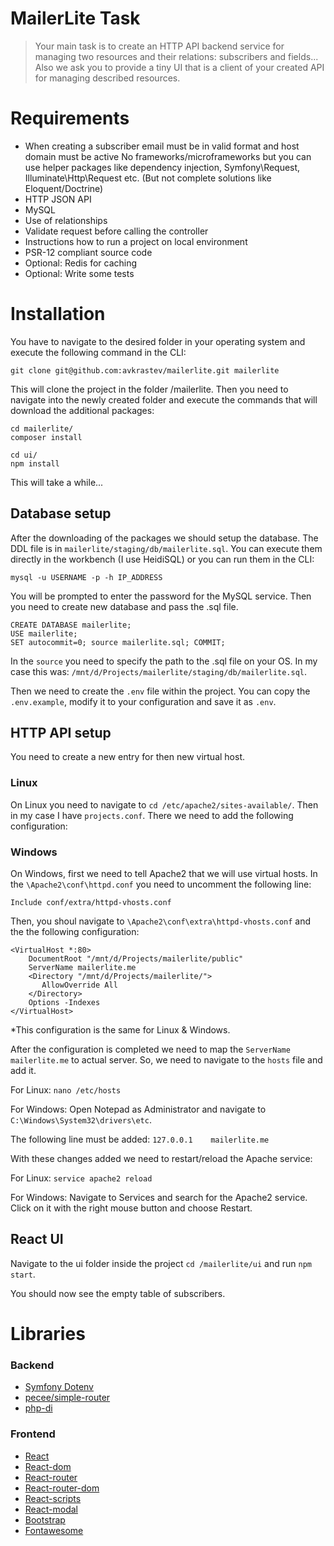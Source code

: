 # MailerLite Task

>Your main task is to create an HTTP API backend service for managing two resources and their relations: subscribers and fields... Also we ask you to provide a tiny UI that is a client of your created API for managing described resources.

# Requirements

* When creating a subscriber email must be in valid format and host domain must be active
No frameworks/microframeworks but you can use helper packages like dependency injection, Symfony\Request, Illuminate\Http\Request etc. (But not complete solutions like Eloquent/Doctrine)
* HTTP JSON API
* MySQL
* Use of relationships
* Validate request before calling the controller
* Instructions how to run a project on local environment
* PSR-12 compliant source code
* Optional: Redis for caching
* Optional: Write some tests

# Installation

You have to navigate to the desired folder in your operating system and execute the following command in the CLI:

```
git clone git@github.com:avkrastev/mailerlite.git mailerlite
```

This will clone the project in the folder /mailerlite. Then you need to navigate into the newly created folder and execute the commands that will download the additional packages:

```
cd mailerlite/
composer install

cd ui/
npm install
```
This will take a while...

## Database setup

After the downloading of the packages we should setup the database. The DDL file is in `mailerlite/staging/db/mailerlite.sql`.
You can execute them directly in the workbench (I use HeidiSQL) or you can run them in the CLI:

```
mysql -u USERNAME -p -h IP_ADDRESS
```
You will be prompted to enter the password for the MySQL service. Then you need to create new database and pass the .sql file.

```
CREATE DATABASE mailerlite;
USE mailerlite;
SET autocommit=0; source mailerlite.sql; COMMIT;
```
In the `source` you need to specify the path to the .sql file on your OS. In my case this was: `/mnt/d/Projects/mailerlite/staging/db/mailerlite.sql`.

Then we need to create the `.env` file within the project. You can copy the `.env.example`, modify it to your configuration and save it as `.env`.

## HTTP API setup

You need to create a new entry for then new virtual host.

### Linux
On Linux you need to navigate to `cd /etc/apache2/sites-available/`. Then in my case I have `projects.conf`. There we need to add the following configuration:

### Windows 
On Windows, first we need to tell Apache2 that we will use virtual hosts. In the `\Apache2\conf\httpd.conf` you need to uncomment the following line: 
```
Include conf/extra/httpd-vhosts.conf
```
Then, you shoul navigate to `\Apache2\conf\extra\httpd-vhosts.conf` and the the following configuration:

```
<VirtualHost *:80>
    DocumentRoot "/mnt/d/Projects/mailerlite/public"
    ServerName mailerlite.me
    <Directory "/mnt/d/Projects/mailerlite/">
       AllowOverride All
    </Directory>
    Options -Indexes
</VirtualHost>
```
*This configuration is the same for Linux & Windows.

After the configuration is completed we need to map the `ServerName mailerlite.me` to actual server. So, we need to navigate to the `hosts` file and add it.

For Linux: `nano /etc/hosts`

For Windows: Open Notepad as Administrator and navigate to `C:\Windows\System32\drivers\etc`.

The following line must be added: `127.0.0.1	mailerlite.me`

With these changes added we need to restart/reload the Apache service:

For Linux: `service apache2 reload`

For Windows: Navigate to Services and search for the Apache2 service. Click on it with the right mouse button and choose Restart.

## React UI

Navigate to the ui folder inside the project `cd /mailerlite/ui` and run `npm start`.

You should now see the empty table of subscribers.

# Libraries

### Backend

* [Symfony Dotenv](https://github.com/symfony/dotenv)
* [pecee/simple-router](https://packagist.org/packages/pecee/simple-router)
* [php-di](https://github.com/PHP-DI/PHP-DI)

### Frontend

* [React](https://github.com/facebook/react) 
* [React-dom](https://www.npmjs.com/package/react-dom) 
* [React-router](https://www.npmjs.com/package/react-router) 
* [React-router-dom](https://www.npmjs.com/package/react-router-dom)
* [React-scripts](https://www.npmjs.com/package/react-scripts)
* [React-modal](https://www.npmjs.com/package/react-modal)
* [Bootstrap](https://www.npmjs.com/package/bootstrap) 
* [Fontawesome](https://www.npmjs.com/package/@fortawesome/fontawesome-svg-core) 



 
